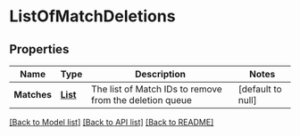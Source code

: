 # ListOfMatchDeletions
## Properties

Name | Type | Description | Notes
------------ | ------------- | ------------- | -------------
**Matches** | [**List**](MatchDeletion.md) | The list of Match IDs to remove from the deletion queue | [default to null]

[[Back to Model list]](../README.md#documentation-for-models) [[Back to API list]](../README.md#documentation-for-api-endpoints) [[Back to README]](../README.md)

